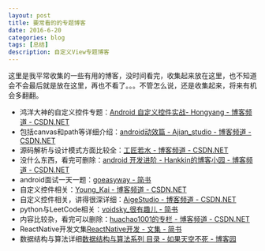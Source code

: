 ```yaml
---
layout: post
title: 要常看的的专题博客
date: 2016-6-20
categories: blog
tags: [总结]
description: 自定义View专题博客
---
```


这里是我平常收集的一些有用的博客，没时间看完，收集起来放在这里，也不知道会不会最后就是放在这里，再也不看了。。。不管怎么说，还是收集起来，将来有机会多翻翻。  


- 鸿洋大神的自定义控件专题：[Android 自定义控件实战- Hongyang - 博客频道 - CSDN.NET](http://blog.csdn.net/lmj623565791/article/category/2680595)
- 包括canvas和path等详细介绍：[android动效篇 - Ajian_studio - 博客频道 - CSDN.NET](http://blog.csdn.net/tianjian4592/article/category/2873607)   
- 源码解析与设计模式方面比较全：[工匠若水 - 博客频道 - CSDN.NET](http://blog.csdn.net/yanbober/article/list/1)
- 没什么东西，看完可删除：[android 开发进阶 - Hankkin的博客小园 - 博客频道 - CSDN.NET](http://blog.csdn.net/lyhhj/article/category/5726061)     
- android面试一天一题：[goeasyway - 简书](http://www.jianshu.com/users/f9fbc7a39b36/latest_articles)
- 自定义控件相关：[Young_Kai - 博客频道 - CSDN.NET](http://blog.csdn.net/tyk0910?viewmode=contents)
- 自定义控件相关，讲得很深详细：[AigeStudio - 博客频道 - CSDN.NET](http://blog.csdn.net/aigestudio?viewmode=contents)
- python与LeetCode相关：[voidsky_很有趣儿 - 简书](http://www.jianshu.com/users/30f737ee0051/latest_articles)
- 内容比较杂，看完可以删除：[huachao1001的专栏 - 博客频道 - CSDN.NET](http://blog.csdn.net/huachao1001)
- ReactNative开发文集[ReactNative开发 - 文集 - 简书](http://www.jianshu.com/notebooks/2315713/latest)
- 数据结构与算法详细[数据结构与算法系列 目录 - 如果天空不死 - 博客园](http://www.cnblogs.com/skywang12345/p/3603935.html)
